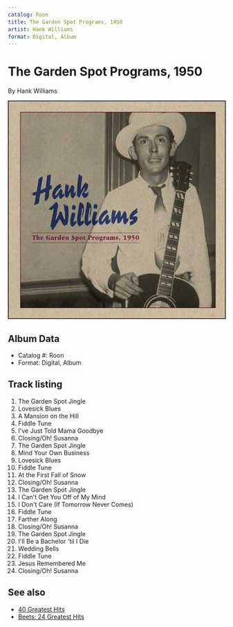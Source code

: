 ```yaml
---
catalog: Roon
title: The Garden Spot Programs, 1950
artist: Hank Williams
format: Digital, Album
---
```


# The Garden Spot Programs, 1950

By Hank Williams

![](../../assets/albumcovers/Hank_Williams-The_Garden_Spot_Programs__1950.png)

## Album Data

- Catalog #: Roon
- Format: Digital, Album


## Track listing


1. The Garden Spot Jingle
2. Lovesick Blues
3. A Mansion on the Hill
4. Fiddle Tune
5. I've Just Told Mama Goodbye
6. Closing/Oh! Susanna
7. The Garden Spot Jingle
8. Mind Your Own Business
9. Lovesick Blues
10. Fiddle Tune
11. At the First Fall of Snow
12. Closing/Oh! Susanna
13. The Garden Spot Jingle
14. I Can't Get You Off of My Mind
15. I Don't Care (If Tomorrow Never Comes)
16. Fiddle Tune
17. Farther Along
18. Closing/Oh! Susanna
19. The Garden Spot Jingle
20. I'll Be a Bachelor 'til I Die
21. Wedding Bells
22. Fiddle Tune
23. Jesus Remembered Me
24. Closing/Oh! Susanna


## See also

- [40 Greatest Hits](40_Greatest_Hits.md)
- [Beets: 24 Greatest Hits](../../Beets/Hank_Williams/24_Greatest_Hits.md)
